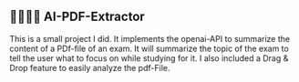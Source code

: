 ## 👨🏻‍🎓🤖 AI-PDF-Extractor
This is a small project I did. It implements the openai-API to summarize the content of a PDf-file of an exam. It will summarize the topic of the exam to tell the user what to focus on while studying for it. I also included a Drag & Drop feature to easily analyze the pdf-File.
